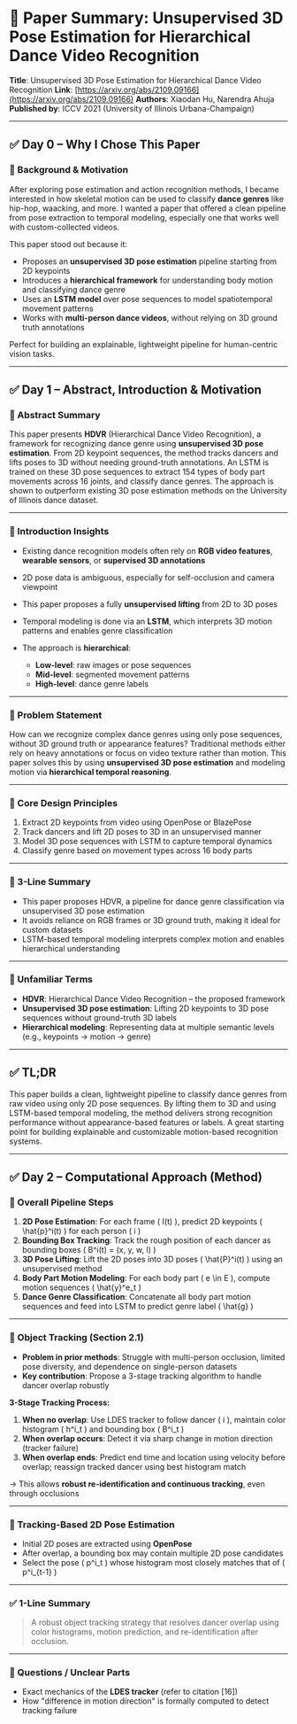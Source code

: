 # 📄 Paper Summary: Unsupervised 3D Pose Estimation for Hierarchical Dance Video Recognition

**Title**: Unsupervised 3D Pose Estimation for Hierarchical Dance Video Recognition
**Link**: [https://arxiv.org/abs/2109.09166](https://arxiv.org/abs/2109.09166)
**Authors**: Xiaodan Hu, Narendra Ahuja
**Published by**: ICCV 2021 (University of Illinois Urbana-Champaign)

---

## ✅ Day 0 – Why I Chose This Paper

### 📌 Background & Motivation

After exploring pose estimation and action recognition methods, I became interested in how skeletal motion can be used to classify **dance genres** like hip-hop, waacking, and more.
I wanted a paper that offered a clean pipeline from pose extraction to temporal modeling, especially one that works well with custom-collected videos.

This paper stood out because it:

* Proposes an **unsupervised 3D pose estimation** pipeline starting from 2D keypoints
* Introduces a **hierarchical framework** for understanding body motion and classifying dance genre
* Uses an **LSTM model** over pose sequences to model spatiotemporal movement patterns
* Works with **multi-person dance videos**, without relying on 3D ground truth annotations

Perfect for building an explainable, lightweight pipeline for human-centric vision tasks.

---

## ✅ Day 1 – Abstract, Introduction & Motivation

### 📌 Abstract Summary

This paper presents **HDVR** (Hierarchical Dance Video Recognition), a framework for recognizing dance genre using **unsupervised 3D pose estimation**.
From 2D keypoint sequences, the method tracks dancers and lifts poses to 3D without needing ground-truth annotations.
An LSTM is trained on these 3D pose sequences to extract 154 types of body part movements across 16 joints, and classify dance genres.
The approach is shown to outperform existing 3D pose estimation methods on the University of Illinois dance dataset.

---

### 📌 Introduction Insights

* Existing dance recognition models often rely on **RGB video features**, **wearable sensors**, or **supervised 3D annotations**
* 2D pose data is ambiguous, especially for self-occlusion and camera viewpoint
* This paper proposes a fully **unsupervised lifting** from 2D to 3D poses
* Temporal modeling is done via an **LSTM**, which interprets 3D motion patterns and enables genre classification
* The approach is **hierarchical**:

  * **Low-level**: raw images or pose sequences
  * **Mid-level**: segmented movement patterns
  * **High-level**: dance genre labels

---

### 📌 Problem Statement

How can we recognize complex dance genres using only pose sequences, without 3D ground truth or appearance features?
Traditional methods either rely on heavy annotations or focus on video texture rather than motion.
This paper solves this by using **unsupervised 3D pose estimation** and modeling motion via **hierarchical temporal reasoning**.

---

### 📌 Core Design Principles

1. Extract 2D keypoints from video using OpenPose or BlazePose
2. Track dancers and lift 2D poses to 3D in an unsupervised manner
3. Model 3D pose sequences with LSTM to capture temporal dynamics
4. Classify genre based on movement types across 16 body parts

---

### 📌 3-Line Summary

* This paper proposes HDVR, a pipeline for dance genre classification via unsupervised 3D pose estimation
* It avoids reliance on RGB frames or 3D ground truth, making it ideal for custom datasets
* LSTM-based temporal modeling interprets complex motion and enables hierarchical understanding

---

### 📌 Unfamiliar Terms

* **HDVR**: Hierarchical Dance Video Recognition – the proposed framework
* **Unsupervised 3D pose estimation**: Lifting 2D keypoints to 3D pose sequences without ground-truth 3D labels
* **Hierarchical modeling**: Representing data at multiple semantic levels (e.g., keypoints → motion → genre)

---

## ✅ TL;DR

This paper builds a clean, lightweight pipeline to classify dance genres from raw video using only 2D pose sequences.
By lifting them to 3D and using LSTM-based temporal modeling, the method delivers strong recognition performance without appearance-based features or labels.
A great starting point for building explainable and customizable motion-based recognition systems.

---

## ✅ Day 2 – Computational Approach (Method)

### 📌 Overall Pipeline Steps

1. **2D Pose Estimation**: For each frame \( I(t) \), predict 2D keypoints \( \hat{p}^i(t) \) for each person \( i \)
2. **Bounding Box Tracking**: Track the rough position of each dancer as bounding boxes \( B^i(t) = (x, y, w, l) \)
3. **3D Pose Lifting**: Lift the 2D poses into 3D poses \( \hat{P}^i(t) \) using an unsupervised method
4. **Body Part Motion Modeling**: For each body part \( e \in E \), compute motion sequences \( \hat{y}^e_t \)
5. **Dance Genre Classification**: Concatenate all body part motion sequences and feed into LSTM to predict genre label \( \hat{g} \)

---

### 📌 Object Tracking (Section 2.1)

- **Problem in prior methods**: Struggle with multi-person occlusion, limited pose diversity, and dependence on single-person datasets
- **Key contribution**: Propose a 3-stage tracking algorithm to handle dancer overlap robustly

**3-Stage Tracking Process:**
1. **When no overlap**: Use LDES tracker to follow dancer \( i \), maintain color histogram \( h^i_t \) and bounding box \( B^i_t \)
2. **When overlap occurs**: Detect it via sharp change in motion direction (tracker failure)
3. **When overlap ends**: Predict end time and location using velocity before overlap; reassign tracked dancer using best histogram match

→ This allows **robust re-identification and continuous tracking**, even through occlusions

---

### 📌 Tracking-Based 2D Pose Estimation

- Initial 2D poses are extracted using **OpenPose**
- After overlap, a bounding box may contain multiple 2D pose candidates
- Select the pose \( p^i_t \) whose histogram most closely matches that of \( p^i_{t-1} \)

---

### ✅ 1-Line Summary

> A robust object tracking strategy that resolves dancer overlap using color histograms, motion prediction, and re-identification after occlusion.

---

### 🤔 Questions / Unclear Parts

- Exact mechanics of the **LDES tracker** (refer to citation [16])
- How "difference in motion direction" is formally computed to detect tracking failure

